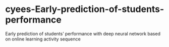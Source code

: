 # cyees-Early-prediction-of-students-performance
Early prediction of students’ performance with deep neural network based on online learning activity sequence
